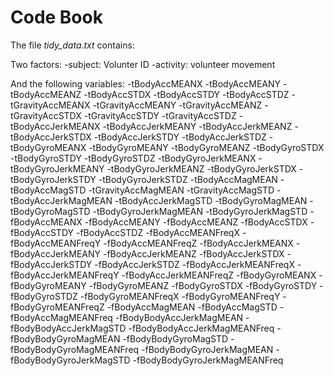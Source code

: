 # Code Book

The file *tidy_data.txt* contains:

Two factors:
-subject: Volunter ID
-activity: volunteer movement

And the following variables:
-tBodyAccMEANX
-tBodyAccMEANY
-tBodyAccMEANZ
-tBodyAccSTDX
-tBodyAccSTDY
-tBodyAccSTDZ
-tGravityAccMEANX
-tGravityAccMEANY
-tGravityAccMEANZ
-tGravityAccSTDX
-tGravityAccSTDY
-tGravityAccSTDZ
-tBodyAccJerkMEANX
-tBodyAccJerkMEANY
-tBodyAccJerkMEANZ
-tBodyAccJerkSTDX
-tBodyAccJerkSTDY
-tBodyAccJerkSTDZ
-tBodyGyroMEANX
-tBodyGyroMEANY
-tBodyGyroMEANZ
-tBodyGyroSTDX
-tBodyGyroSTDY
-tBodyGyroSTDZ
-tBodyGyroJerkMEANX
-tBodyGyroJerkMEANY
-tBodyGyroJerkMEANZ
-tBodyGyroJerkSTDX
-tBodyGyroJerkSTDY
-tBodyGyroJerkSTDZ
-tBodyAccMagMEAN
-tBodyAccMagSTD
-tGravityAccMagMEAN
-tGravityAccMagSTD
-tBodyAccJerkMagMEAN
-tBodyAccJerkMagSTD
-tBodyGyroMagMEAN
-tBodyGyroMagSTD
-tBodyGyroJerkMagMEAN
-tBodyGyroJerkMagSTD
-fBodyAccMEANX
-fBodyAccMEANY
-fBodyAccMEANZ
-fBodyAccSTDX
-fBodyAccSTDY
-fBodyAccSTDZ
-fBodyAccMEANFreqX
-fBodyAccMEANFreqY
-fBodyAccMEANFreqZ
-fBodyAccJerkMEANX
-fBodyAccJerkMEANY
-fBodyAccJerkMEANZ
-fBodyAccJerkSTDX
-fBodyAccJerkSTDY
-fBodyAccJerkSTDZ
-fBodyAccJerkMEANFreqX
-fBodyAccJerkMEANFreqY
-fBodyAccJerkMEANFreqZ
-fBodyGyroMEANX
-fBodyGyroMEANY
-fBodyGyroMEANZ
-fBodyGyroSTDX
-fBodyGyroSTDY
-fBodyGyroSTDZ
-fBodyGyroMEANFreqX
-fBodyGyroMEANFreqY
-fBodyGyroMEANFreqZ
-fBodyAccMagMEAN
-fBodyAccMagSTD
-fBodyAccMagMEANFreq
-fBodyBodyAccJerkMagMEAN
-fBodyBodyAccJerkMagSTD
-fBodyBodyAccJerkMagMEANFreq
-fBodyBodyGyroMagMEAN
-fBodyBodyGyroMagSTD
-fBodyBodyGyroMagMEANFreq
-fBodyBodyGyroJerkMagMEAN
-fBodyBodyGyroJerkMagSTD
-fBodyBodyGyroJerkMagMEANFreq



